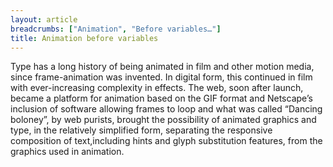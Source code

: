 ```yaml
---
layout: article
breadcrumbs: ["Animation", "Before variables…"]
title: Animation before variables
---
```


Type has a long history of being animated in film and other motion media, since frame-animation was invented. In digital form, this continued in film with ever-increasing complexity in effects. The web, soon after launch, became a platform for animation based on the GIF format and Netscape’s inclusion of software allowing frames to loop and what was called “Dancing boloney”, by web purists, brought the possibility of animated graphics and type, in the relatively simplified form, separating the responsive composition of text,including hints and glyph substitution features, from the graphics used in animation.


